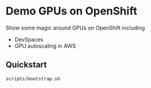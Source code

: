 # Demo GPUs on OpenShift

Show some magic around GPUs on OpenShift including

- DevSpaces
- GPU autoscaling in AWS

## Quickstart

```
scripts/bootstrap.sh
```
